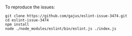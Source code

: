 To reproduce the issues:

```
git clone https://github.com/gajus/eslint-issue-3474.git
cd eslint-issue-3474
npm install
node ./node_modules/eslint/bin/eslint.js ./index.js
```
